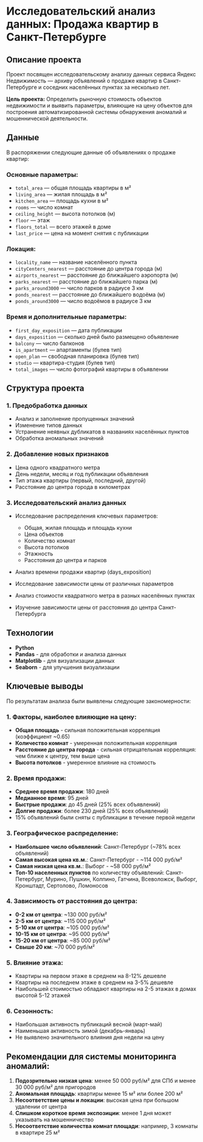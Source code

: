 # Исследовательский анализ данных: Продажа квартир в Санкт-Петербурге

## Описание проекта
Проект посвящен исследовательскому анализу данных сервиса Яндекс Недвижимость — архиву объявлений о продаже квартир в Санкт-Петербурге и соседних населённых пунктах за несколько лет.

**Цель проекта:** Определить рыночную стоимость объектов недвижимости и выявить параметры, влияющие на цену объектов для построения автоматизированной системы обнаружения аномалий и мошеннической деятельности.

## Данные
В распоряжении следующие данные об объявлениях о продаже квартир:

### Основные параметры:
- `total_area` — общая площадь квартиры в м²
- `living_area` — жилая площадь в м²
- `kitchen_area` — площадь кухни в м²
- `rooms` — число комнат
- `ceiling_height` — высота потолков (м)
- `floor` — этаж
- `floors_total` — всего этажей в доме
- `last_price` — цена на момент снятия с публикации

### Локация:
- `locality_name` — название населённого пункта
- `cityCenters_nearest` — расстояние до центра города (м)
- `airports_nearest` — расстояние до ближайшего аэропорта (м)
- `parks_nearest` — расстояние до ближайшего парка (м)
- `parks_around3000` — число парков в радиусе 3 км
- `ponds_nearest` — расстояние до ближайшего водоёма (м)
- `ponds_around3000` — число водоёмов в радиусе 3 км

### Время и дополнительные параметры:
- `first_day_exposition` — дата публикации
- `days_exposition` — сколько дней было размещено объявление
- `balcony` — число балконов
- `is_apartment` — апартаменты (булев тип)
- `open_plan` — свободная планировка (булев тип)
- `studio` — квартира-студия (булев тип)
- `total_images` — число фотографий квартиры в объявлении

## Структура проекта

### 1. Предобработка данных
- Анализ и заполнение пропущенных значений
- Изменение типов данных
- Устранение неявных дубликатов в названиях населённых пунктов
- Обработка аномальных значений

### 2. Добавление новых признаков
- Цена одного квадратного метра
- День недели, месяц и год публикации объявления
- Тип этажа квартиры (первый, последний, другой)
- Расстояние до центра города в километрах

### 3. Исследовательский анализ данных
- Исследование распределения ключевых параметров:
  - Общая, жилая площадь и площадь кухни
  - Цена объектов
  - Количество комнат
  - Высота потолков
  - Этажность
  - Расстояния до центра и парков

- Анализ времени продажи квартир (days_exposition)
- Исследование зависимости цены от различных параметров
- Анализ стоимости квадратного метра в разных населённых пунктах
- Изучение зависимости цены от расстояния до центра Санкт-Петербурга

## Технологии
- **Python**
- **Pandas** - для обработки и анализа данных
- **Matplotlib** - для визуализации данных
- **Seaborn** - для улучшения визуализации

## Ключевые выводы
По результатам анализа были выявлены следующие закономерности:

### 1. Факторы, наиболее влияющие на цену:
- **Общая площадь** - сильная положительная корреляция (коэффициент ~0.65)
- **Количество комнат** - умеренная положительная корреляция
- **Расстояние до центра города** - сильная отрицательная корреляция: чем ближе к центру, тем выше цена
- **Высота потолков** - умеренное влияние на стоимость

### 2. Время продажи:
- **Среднее время продажи**: 180 дней
- **Медианное время**: 95 дней
- **Быстрые продажи**: до 45 дней (25% всех объявлений)
- **Долгие продажи**: более 230 дней (25% всех объявлений)
- 15% объявлений были сняты с публикации в течение первой недели

### 3. Географическое распределение:
- **Наибольшее число объявлений**: Санкт-Петербург (~78% всех объявлений)
- **Самая высокая цена кв.м.**: Санкт-Петербург - ~114 000 руб/м²
- **Самая низкая цена кв.м.**: Выборг - ~58 000 руб/м²
- **Топ-10 населенных пунктов** по количеству объявлений: Санкт-Петербург, Мурино, Пушкин, Колпино, Гатчина, Всеволожск, Выборг, Кронштадт, Сертолово, Ломоносов

### 4. Зависимость от расстояния до центра:
- **0-2 км от центра**: ~130 000 руб/м²
- **2-5 км от центра**: ~115 000 руб/м²  
- **5-10 км от центра**: ~105 000 руб/м²
- **10-15 км от центра**: ~95 000 руб/м²
- **15-20 км от центра**: ~85 000 руб/м²
- **Свыше 20 км**: ~70 000 руб/м²

### 5. Влияние этажа:
- Квартиры на первом этаже в среднем на 8-12% дешевле
- Квартиры на последнем этаже в среднем на 3-5% дешевле
- Наибольшей стоимостью обладают квартиры на 2-5 этажах в домах высотой 5-12 этажей

### 6. Сезонность:
- Наибольшая активность публикаций весной (март-май)
- Наименьшая активность зимой (декабрь-январь)
- Не выявлено значительного влияния дня недели на цену

## Рекомендации для системы мониторинга аномалий:
1. **Подозрительно низкая цена**: менее 50 000 руб/м² для СПб и менее 30 000 руб/м² для пригородов
2. **Аномальная площадь**: квартиры менее 15 м² или более 200 м²
3. **Несоответствие цены и локации**: высокая цена при большом удалении от центра
4. **Слишком короткое время экспозиции**: менее 1 дня может указывать на мошенничество
5. **Несоответствие количества комнат площади**: например, 3 комнаты в квартире 25 м²
